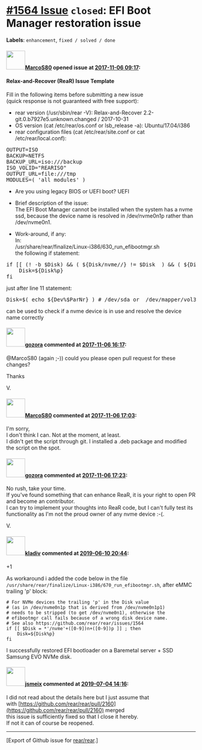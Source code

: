 [\#1564 Issue](https://github.com/rear/rear/issues/1564) `closed`: EFI Boot Manager restoration issue
=====================================================================================================

**Labels**: `enhancement`, `fixed / solved / done`

#### <img src="https://avatars.githubusercontent.com/u/33414417?v=4" width="50">[MarcoS80](https://github.com/MarcoS80) opened issue at [2017-11-06 09:17](https://github.com/rear/rear/issues/1564):

#### Relax-and-Recover (ReaR) Issue Template

Fill in the following items before submitting a new issue  
(quick response is not guaranteed with free support):

-   rear version (/usr/sbin/rear -V): Relax-and-Recover
    2.2-git.0.b7927e5.unknown.changed / 2017-10-31
-   OS version (cat /etc/rear/os.conf or lsb\_release -a):
    Ubuntu/17.04/i386
-   rear configuration files (cat /etc/rear/site.conf or cat
    /etc/rear/local.conf):

<pre>
OUTPUT=ISO
BACKUP=NETFS
BACKUP_URL=iso:///backup
ISO_VOLID="REARISO"
OUTPUT_URL=file:///tmp
MODULES=( 'all_modules' )
</pre>

-   Are you using legacy BIOS or UEFI boot? UEFI

-   Brief description of the issue:  
    The EFI Boot Manager cannot be installed when the system has a
    nvme  
    ssd, because the device name is resolved in /dev/nvme0n1p rather
    than  
    /dev/nvme0n1.

-   Work-around, if any:  
    In:  
    /usr/share/rear/finalize/Linux-i386/630\_run\_efibootmgr.sh  
    the following if statement:

<pre>
if [[ (! -b $Disk) && ( ${Disk/nvme//} != $Disk  ) && ( ${Disk%p} ) ]] ; then
    Disk=${Disk%p}
fi
</pre>

just after line 11 statement:

<pre>
Disk=$( echo ${Dev%$ParNr} ) # /dev/sda or  /dev/mapper/vol34_part or /dev/mapper/mpath99p
</pre>

can be used to check if a nvme device is in use and resolve the device
name correctly

#### <img src="https://avatars.githubusercontent.com/u/12116358?u=1c5ba9dcee5ca3082f03029a7fbe647efd30eb49&v=4" width="50">[gozora](https://github.com/gozora) commented at [2017-11-06 16:17](https://github.com/rear/rear/issues/1564#issuecomment-342199890):

@MarcoS80 (again ;-)) could you please open pull request for these
changes?

Thanks

V.

#### <img src="https://avatars.githubusercontent.com/u/33414417?v=4" width="50">[MarcoS80](https://github.com/MarcoS80) commented at [2017-11-06 17:03](https://github.com/rear/rear/issues/1564#issuecomment-342215234):

I'm sorry,  
I don't think I can. Not at the moment, at least.  
I didn't get the script through git. I installed a .deb package and
modified the script on the spot.

#### <img src="https://avatars.githubusercontent.com/u/12116358?u=1c5ba9dcee5ca3082f03029a7fbe647efd30eb49&v=4" width="50">[gozora](https://github.com/gozora) commented at [2017-11-06 17:23](https://github.com/rear/rear/issues/1564#issuecomment-342221681):

No rush, take your time.  
If you've found something that can enhance ReaR, it is your right to
open PR and become an contributor.  
I can try to implement your thoughts into ReaR code, but I can't fully
test its functionality as I'm not the proud owner of any nvme device
:-(.

V.

#### <img src="https://avatars.githubusercontent.com/u/1803926?u=d4f6b5519eb772c182e26655ef29e13a21d6abca&v=4" width="50">[kladiv](https://github.com/kladiv) commented at [2019-06-10 20:44](https://github.com/rear/rear/issues/1564#issuecomment-500587268):

+1

As workaround i added the code below in the file
`/usr/share/rear/finalize/Linux-i386/670_run_efibootmgr.sh`, after eMMC
trailing 'p' block:

    # For NVMe devices the trailing 'p' in the Disk value
    # (as in /dev/nvme0n1p that is derived from /dev/nvme0n1p1)
    # needs to be stripped (to get /dev/nvme0n1), otherwise the
    # efibootmgr call fails because of a wrong disk device name.
    # See also https://github.com/rear/rear/issues/1564
    if [[ $Disk = *'/nvme'+([0-9])n+([0-9])p ]] ; then
        Disk=${Disk%p}
    fi

I successfully restored EFI bootloader on a Baremetal server + SSD
Samsung EVO NVMe disk.

#### <img src="https://avatars.githubusercontent.com/u/1788608?u=925fc54e2ce01551392622446ece427f51e2f0ce&v=4" width="50">[jsmeix](https://github.com/jsmeix) commented at [2019-07-04 14:16](https://github.com/rear/rear/issues/1564#issuecomment-508497981):

I did not read about the details here but I just assume that  
with
[https://github.com/rear/rear/pull/2160](https://github.com/rear/rear/pull/2160)
merged  
this issue is sufficiently fixed so that I close it hereby.  
If not it can of course be reopened.

------------------------------------------------------------------------

\[Export of Github issue for
[rear/rear](https://github.com/rear/rear).\]
